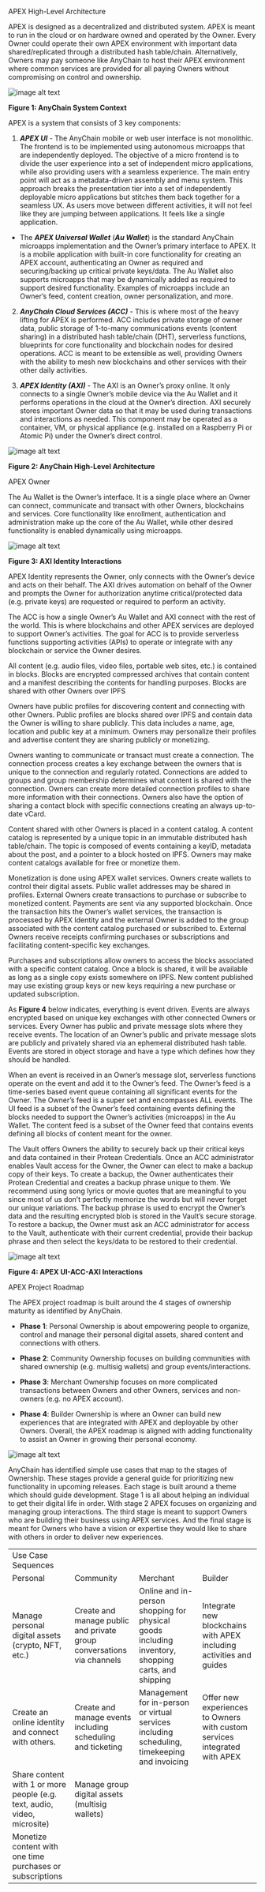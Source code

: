 APEX High-Level Architecture 

APEX is designed as a decentralized and distributed system. APEX is meant to run in the cloud or on hardware owned and operated by the Owner. Every Owner could operate their own APEX environment with important data shared/replicated through a distributed hash table/chain. Alternatively, Owners may pay someone like AnyChain to host their APEX environment where common services are provided for all paying Owners without compromising on control and ownership.

![image alt text](image_0c.png)

**Figure 1:  AnyChain System Context**

APEX is a system that consists of 3 key components:

1. **_APEX UI_** - The AnyChain mobile or web user interface is not monolithic. ﻿ The frontend is to be implemented using autonomous microapps that are independently deployed. The objective of a micro frontend is to divide the user experience into a set of independent micro applications, while also providing users with a seamless experience. The main entry point will act as a metadata-driven assembly and menu system. This approach breaks the presentation tier into a set of independently deployable micro applications but stitches them back together for a seamless UX. As users move between different activities, it will not feel like they are jumping between applications. It feels like a single application.

- The **_APEX Universal Wallet_** (**_Au Wallet_**) is the standard AnyChain microapps implementation and the Owner’s primary interface to APEX.  It is a mobile application with built-in core functionality for creating an APEX account, authenticating an Owner as required and securing/backing up critical private keys/data. The Au Wallet also supports microapps that may be dynamically added as required to support desired functionality. Examples of microapps include an Owner’s feed, content creation, owner personalization, and more.

2. **_AnyChain Cloud Services (ACC)_** - This is where most of the heavy lifting for APEX is performed. ACC includes private storage of owner data, public storage of 1-to-many communications events (content sharing) in a distributed hash table/chain (DHT), serverless functions, blueprints for core functionality and blockchain nodes for desired operations. ACC is meant to be extensible as well, providing Owners with the ability to mesh new blockchains and other services with their other daily activities.

3. **_APEX Identity (AXI)_** - The AXI is an Owner’s proxy online. It only connects to a single Owner’s mobile device via the Au Wallet and it performs operations in the cloud at the Owner’s direction. AXI securely stores important Owner data so that it may be used during transactions and interactions as needed. This component may be operated as a container, VM, or physical appliance (e.g. installed on a Raspberry Pi or Atomic Pi) under the Owner’s direct control.

![image alt text](image_1c.png)

**Figure 2:  AnyChain High-Level Architecture**

APEX Owner

The Au Wallet is the Owner’s interface. It is a single place where an Owner can connect, communicate and transact with other Owners, blockchains and services. Core functionality like enrollment, authentication and administration make up the core of the Au Wallet, while other desired functionality is enabled dynamically using microapps.

![image alt text](image_2c.png)

**Figure 3:  AXI Identity Interactions**

APEX Identity represents the Owner, only connects with the Owner’s device and acts on their behalf. The AXI drives automation on behalf of the Owner and prompts the Owner for authorization anytime critical/protected data (e.g. private keys) are requested or required to perform an activity.

The ACC is how a single Owner’s Au Wallet and AXI connect with the rest of the world. This is where blockchains and other APEX services are deployed to support Owner’s activities. The goal for ACC is to provide serverless functions supporting activities (APIs) to operate or integrate with any blockchain or service the Owner desires.

All content (e.g. audio files, video files, portable web sites, etc.) is contained in blocks. Blocks are encrypted compressed archives that contain content and a manifest describing the contents for handling purposes. Blocks are shared with other Owners over IPFS

Owners have public profiles for discovering content and connecting with other Owners. Public profiles are blocks shared over IPFS and contain data the Owner is willing to share publicly. This data includes a name, age, location and public key at a minimum. Owners may personalize their profiles and advertise content they are sharing publicly or monetizing.

Owners wanting to communicate or transact must create a connection. The connection process creates a key exchange between the owners that is unique to the connection and regularly rotated. Connections are added to groups and group membership determines what content is shared with the connection. Owners can create more detailed connection profiles to share more information with their connections. Owners also have the option of sharing a contact block with specific connections creating an always up-to-date vCard.

Content shared with other Owners is placed in a content catalog. A content catalog is represented by a unique topic in an immutable distributed hash table/chain. The topic is composed of events containing a keyID, metadata about the post, and a pointer to a block hosted on IPFS. Owners may make content catalogs available for free or monetize them.

Monetization is done using APEX wallet services. Owners create wallets to control their digital assets. Public wallet addresses may be shared in profiles. External Owners create transactions to purchase or subscribe to monetized content. Payments are sent via any supported blockchain. Once the transaction hits the Owner’s wallet services, the transaction is processed by APEX Identity and the external Owner is added to the group associated with the content catalog purchased or subscribed to. External Owners receive receipts confirming purchases or subscriptions and facilitating content-specific key exchanges. 

Purchases and subscriptions allow owners to access the blocks associated with a specific content catalog. Once a block is shared, it will be available as long as a single copy exists somewhere on IPFS. New content published may use existing group keys or  new keys requiring a new purchase or updated subscription.

As **Figure 4** below indicates, everything is event driven. Events are always encrypted based on unique key exchanges with other connected Owners or services. Every Owner has public and private message slots where they receive events. The location of an Owner’s public and private message slots are publicly and privately shared via an ephemeral distributed hash table. Events are stored in object storage and have a type which defines how they should be handled.

When an event is received in an Owner’s message slot, serverless functions operate on the event and add it to the Owner’s feed. The Owner’s feed is a time-series based event queue containing all significant events for the Owner. The Owner’s feed is a super set and encompasses ALL events. The UI feed is a subset of the Owner’s feed containing events defining the blocks needed to support the Owner’s activities (microapps) in the Au Wallet. The content feed is a subset of the Owner feed that contains events defining all blocks of content meant for the owner.

The Vault offers Owners the ability to securely back up their critical keys and data contained in their Protean Credentials. Once an ACC administrator enables Vault access for the Owner, the Owner can elect to make a backup copy of their keys. To create a backup, the Owner authenticates their Protean Credential and creates a backup phrase unique to them. We recommend using song lyrics or movie quotes that are meaningful to you since most of us don’t perfectly memorize the words but will never forget our unique variations. The backup phrase is used to encrypt the Owner’s data and the resulting encrypted blob is stored in the Vault’s secure storage. To restore a backup, the Owner must ask an ACC administrator for access to the Vault, authenticate with their current credential, provide their backup phrase and then select the keys/data to be restored to their credential.

![image alt text](image_3c.png)

**Figure 4:  APEX UI-ACC-AXI  Interactions**

APEX Project Roadmap

The APEX project roadmap is built around the 4 stages of ownership maturity as identified by AnyChain. 

* **Phase 1**: Personal Ownership is about empowering people to organize, control and manage their personal digital assets, shared content and connections with others. 

* **Phase 2**: Community Ownership focuses on building communities with shared ownership (e.g. multisig wallets) and group events/interactions. 

* **Phase 3**: Merchant Ownership focuses on more complicated transactions between Owners and other Owners, services and non-owners (e.g. no APEX account). 

* **Phase 4**: Builder Ownership is where an Owner can build new experiences that are integrated with APEX and deployable by other Owners. Overall, the APEX roadmap is aligned with adding functionality to assist an Owner in growing their personal economy.

![image alt text](image_4c.png)

AnyChain has identified simple use cases that map to the stages of Ownership. These stages provide a general guide for prioritizing new functionality in upcoming releases. Each stage is built around a theme which should guide development. Stage 1 is all about helping an individual to get their digital life in order. With stage 2 APEX focuses on organizing and managing group interactions. The third stage is meant to support Owners who are building their business using APEX services. And the final stage is meant for Owners who have a vision or expertise they would like to share with others in order to deliver new experiences.

<table>
  <tr>
    <td>Use Case Sequences</td>
    <td></td>
    <td></td>
    <td></td>
  </tr>
  <tr>
    <td>Personal</td>
    <td>Community</td>
    <td>Merchant</td>
    <td>Builder</td>
  </tr>
  <tr>
    <td>Manage personal digital assets (crypto, NFT, etc.)</td>
    <td>Create and manage public and private group conversations via channels</td>
    <td>Online and in-person shopping for physical goods including inventory, shopping carts, and shipping</td>
    <td>Integrate new blockchains with APEX including activities and guides</td>
  </tr>
  <tr>
    <td>Create an online identity and connect with others.</td>
    <td>Create and manage events including scheduling and ticketing</td>
    <td>Management for in-person or virtual services including scheduling, timekeeping and invoicing</td>
    <td>Offer new experiences to Owners with custom services integrated with APEX</td>
  </tr>
  <tr>
    <td>Share content with 1 or more people (e.g. text, audio, video, microsite)</td>
    <td>Manage group digital assets (multisig wallets)</td>
    <td></td>
    <td></td>
  </tr>
  <tr>
    <td>Monetize content with one time purchases or subscriptions</td>
    <td></td>
    <td></td>
    <td></td>
  </tr>
</table>


